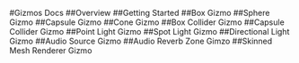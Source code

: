 #Gizmos Docs
##Overview
##Getting Started
##Box Gizmo
##Sphere Gizmo
##Capsule Gizmo
##Cone Gizmo
##Box Collider Gizmo
##Capsule Collider Gizmo
##Point Light Gizmo
##Spot Light Gizmo
##Directional Light Gizmo
##Audio Source Gizmo
##Audio Reverb Zone Gimzo
##Skinned Mesh Renderer Gizmo
